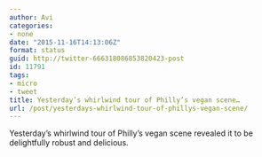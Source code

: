 ```yaml
---
author: Avi
categories:
- none
date: "2015-11-16T14:13:06Z"
format: status
guid: http://twitter-666318086853820423-post
id: 11791
tags:
- micro
- tweet
title: Yesterday’s whirlwind tour of Philly’s vegan scene…
url: /post/yesterdays-whirlwind-tour-of-phillys-vegan-scene/
---
```

Yesterday’s whirlwind tour of Philly’s vegan scene revealed it to be delightfully robust and delicious.